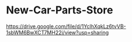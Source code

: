 # New-Car-Parts-Store


https://drive.google.com/file/d/1YclhXqkLz6tvVB-1sbWM6BwXCT7MH22i/view?usp=sharing
